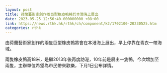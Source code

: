 ```yaml
---
layout: post
title: 荷蘭藝術家創作兩巨型橡皮鴨將於本港海上展出
date: 2023-05-25 12:56:40.000000000 +08:00
link: https://news.rthk.hk/rthk/ch/component/k2/1702100-20230525.htm
categories: rthk
---
```


由荷蘭藝術家創作的兩隻巨型橡皮鴨將會在本港海上展出，早上停靠在青衣一帶海域。

兩隻橡皮鴨高18米，是繼2013年後再度訪港，10年前是展出一隻鴨，今次增加至兩隻，主辦單位希望為市民帶來歡樂，下月1日公布詳情。
